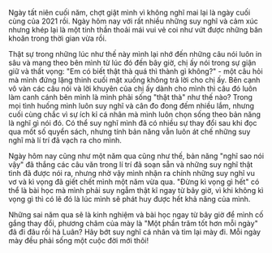 Ngày tất niên cuối năm, chợt giật mình vì không nghĩ mai lại là ngày cuối cùng của 2021 rồi. Ngày hôm nay với rất nhiều những suy nghĩ và cảm xúc nhưng khép lại là một tinh thần thoải mái vui vẻ coi như vứt được những băn khoăn trong thời gian vừa rồi.

Thật sự trong những lúc như thế này mình lại nhớ đến những câu nói luôn in sâu và mang theo bên mình từ lúc đó đến bây giờ, chị ấy nói trong sự giận giữ và thất vọng: "Em có biết thật thà quá thì thành gì không?" - một câu hỏi mà mình đứng lặng thinh cuối mặt xuống không trả lời cho chị ấy. Bên cạnh vô vàn các câu nói và lời khuyên của chị ấy dành cho mình thì câu đó luôn làm canh cánh bên mình là mình phải sống "thật thà" như thế nào? Trong mọi tình huống mình luôn suy nghĩ và cân đo đong đếm nhiều lắm, nhưng cuối cùng chắc vì sự ích kỉ cá nhân mà mình luôn chọn sống theo bản năng là nghĩ gì nói đó. Có thể suy nghĩ mình đã có nhiều sự thay đổi sau khi đọc qua mốt số quyển sách, nhưng tính bản năng vẫn luôn át chế những suy nghĩ mà lí trí đã vạch ra cho mình.

Ngày hôm nay cũng như một năm qua cũng như thế, bản năng "nghĩ sao nói vậy" đã thắng các câu văn trong lí trí đã soạn sẵn và những suy nghĩ thật tình đã được nói ra, nhưng nhờ vậy mình nhận ra chính những suy nghĩ vu vơ và kì vọng đã giết chết mình một năm vừa qua. "Đừng kì vọng gì hết" có thể là bài học mà mình phải suy ngẫm thật kĩ ngay từ bây giờ, vì khi không kì vọng gì thì có lẽ đó là lúc mình sẽ phát huy được hết khả năng của mình. 

Những sai năm qua sẽ là kinh nghiệm và bài học ngay từ bây giờ để mình cố gắng thay đổi, phương châm của mày là "Một phần trăm tốt hơn mỗi ngày" đã đi đâu rồi hả Luân? Hãy bớt suy nghĩ cá nhân và tìm lại mày đi. Mỗi ngày mày đều phải sống một cuộc đời mới thôi!
